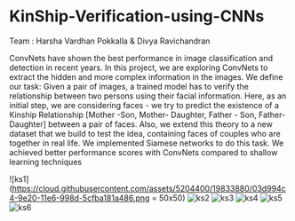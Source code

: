 # KinShip-Verification-using-CNNs

Team : Harsha Vardhan Pokkalla & Divya Ravichandran

ConvNets have shown the best performance in image classification and detection in recent years. In this project, we are exploring ConvNets to extract the hidden and more
complex information in the images. We define our task: Given a pair of images, a trained model has to verify the relationship between two persons using their facial information. Here, as an initial step, we are considering faces - we try to predict the existence of a Kinship
Relationship [Mother -Son, Mother- Daughter, Father - Son, Father- Daughter] between a pair of faces. Also, we extend this theory to a new dataset that we build to test the
idea, containing faces of couples who are together in real life. We implemented Siamese networks to do this task. We achieved better performance scores with ConvNets
compared to shallow learning techniques

![ks1](https://cloud.githubusercontent.com/assets/5204400/19833880/03d994c4-9e20-11e6-998d-5cfba181a486.png = 50x50)
![ks2](https://cloud.githubusercontent.com/assets/5204400/19833882/03dc59b6-9e20-11e6-8be8-5bfc7549716d.png)
![ks3](https://cloud.githubusercontent.com/assets/5204400/19833877/03d7d15c-9e20-11e6-94d7-f87f38fdb4e1.png)
![ks4](https://cloud.githubusercontent.com/assets/5204400/19833881/03d9d57e-9e20-11e6-8ab8-64c91a332fc9.png)
![ks5](https://cloud.githubusercontent.com/assets/5204400/19833879/03d8a94c-9e20-11e6-81f4-0bbaa6e1a708.png)
![ks6](https://cloud.githubusercontent.com/assets/5204400/19833878/03d872c4-9e20-11e6-8fed-ec8126b250bd.png)
